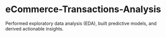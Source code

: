 # eCommerce-Transactions-Analysis
Performed exploratory data analysis (EDA), built predictive models, and derived actionable insights.
